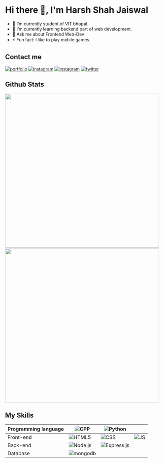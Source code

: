 <h1> Hi there 👋, I'm Harsh Shah Jaiswal</h1>

<!--
**harshjaiswal556/harshjaiswal556** is a ✨ _special_ ✨ repository because its `README.md` (this file) appears on your GitHub profile.

Here are some ideas to get you started:
-->
- 🔭 I’m currently student of VIT bhopal.
- 🌱 I’m currently learning backend part of web development.
- 💬 Ask me about Frontend Web-Dev
- ⚡ Fun fact: I like to play mobile games.

## Contact me
[![portfolio](https://img.shields.io/badge/my_portfolio-000?style=for-the-badge&logo=ko-fi&logoColor=white)](https://hsjaiswal.herokuapp.com/)
[![instagram](https://img.shields.io/badge/instagram-e75480?style=for-the-badge&logo=instagram&logoColor=white)](https://www.instagram.com/harsh_jaiswal.3110/) 
[![instagram](https://img.shields.io/badge/gmail-red?style=for-the-badge&logo=gmail&logoColor=white)](https://mail.google.com/mail/u/0/?tab=rm&ogbl#inbox?compose=GTvVlcSHwCsBHKszPZFQSBQwgsrcNtflkGnjJDdZnSjLcSGNBtXkBDWQZtQFVnXPxWdpRKllqpxWM)
[![twitter](https://img.shields.io/badge/twitter-blue?style=for-the-badge&logo=twitter&logoColor=white)](https://twitter.com/harshjais556)

## Github Stats
<img src="https://github-readme-stats.vercel.app/api?username=harshjaiswal556&show_icons=true&theme=radical" alt="" width="500px"> <img src="https://github-readme-stats.vercel.app/api/top-langs/?username=harshjaiswal556&theme=tokyonight" alt="">
<img src="https://github-readme-streak-stats.herokuapp.com/?user=harshjaiswal556&theme=dark" alt="" width="500px">
## My Skills
| Programming language |![CPP](https://img.shields.io/badge/c++-blue?style=for-the-badge)  |![Python](https://img.shields.io/badge/python-000?style=for-the-badge)|              |
| ---                  | ---                                                               |---                                                                    |---           | 
|      Front-end       |![HTML5](https://img.shields.io/badge/Html-red?style=for-the-badge)|![CSS](https://img.shields.io/badge/css-blue?style=for-the-badge)|![JS](https://img.shields.io/badge/js-yellow?style=for-the-badge)|
|      Back-end        |![Node.js](https://img.shields.io/badge/Node.js-green?style=for-the-badge)|![Express.js](https://img.shields.io/badge/express.js-white?style=for-the-badge)|
| Database |![mongodb](https://img.shields.io/badge/MongoDb-90EE90?style=for-the-badge)
